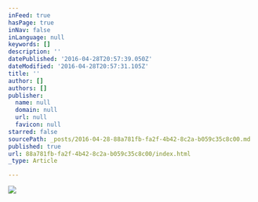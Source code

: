 ```yaml
---
inFeed: true
hasPage: true
inNav: false
inLanguage: null
keywords: []
description: ''
datePublished: '2016-04-28T20:57:39.050Z'
dateModified: '2016-04-28T20:57:31.105Z'
title: ''
author: []
authors: []
publisher:
  name: null
  domain: null
  url: null
  favicon: null
starred: false
sourcePath: _posts/2016-04-28-88a781fb-fa2f-4b42-8c2a-b059c35c8c00.md
published: true
url: 88a781fb-fa2f-4b42-8c2a-b059c35c8c00/index.html
_type: Article

---
```

![](https://the-grid-user-content.s3-us-west-2.amazonaws.com/a348de43-c607-4abb-b2a7-08901b7bf6a8.jpg)